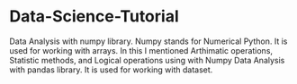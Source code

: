# Data-Science-Tutorial
Data Analysis with numpy library. Numpy stands for Numerical Python. It is used for working with arrays. In this I mentioned Arthimatic operations, Statistic methods, and Logical operations using with Numpy
Data Analysis with pandas library. It is used for working with dataset.
